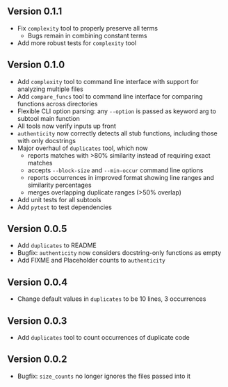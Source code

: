 ## Version 0.1.1
- Fix `complexity` tool to properly preserve all terms
  - Bugs remain in combining constant terms
- Add more robust tests for `complexity` tool 

## Version 0.1.0
- Add `complexity` tool to command line interface with support for analyzing multiple files
- Add `compare_funcs` tool to command line interface for comparing functions across directories
- Flexible CLI option parsing: any `--option` is passed as keyword arg to subtool main function
- All tools now verify inputs up front
- `authenticity` now correctly detects all stub functions, including those with only docstrings
- Major overhaul of `duplicates` tool, which now
  - reports matches with >80% similarity instead of requiring exact matches
  - accepts `--block-size` and `--min-occur` command line options
  - reports occurrences in improved format showing line ranges and similarity percentages
  - merges overlapping duplicate ranges (>50% overlap)
- Add unit tests for all subtools
- Add `pytest` to test dependencies

## Version 0.0.5
- Add `duplicates` to README
- Bugfix: `authenticity` now considers docstring-only functions as empty
- Add FIXME and Placeholder counts to `authenticity`

## Version 0.0.4
- Change default values in `duplicates` to be 10 lines, 3 occurrences

## Version 0.0.3
- Add `duplicates` tool to count occurrences of duplicate code

## Version 0.0.2
- Bugfix: `size_counts` no longer ignores the files passed into it
